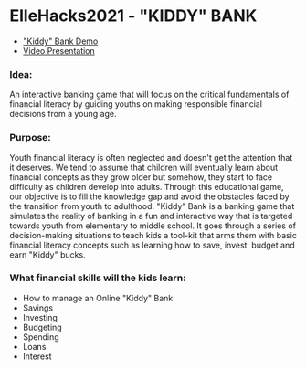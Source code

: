 # ElleHacks2021 - "KIDDY" BANK

<ul>
  <li>
    <a href="https://ckathroju.github.io/KiddyBank_ElleHacks2021/" rel="nofollow">"Kiddy" Bank Demo</a>
  </li>
  <li>
    <a href="https://youtu.be/ugB2CgJJaME" rel="nofollow">Video Presentation</a>
  </li>
</ul>

### Idea:

An interactive banking game that will focus on the critical fundamentals of financial literacy by guiding youths on making responsible financial decisions from a young age.

### Purpose:

Youth financial literacy is often neglected and doesn't get the attention that it deserves. We tend to assume that children will eventually learn about financial concepts as they grow older but somehow, they start to face difficulty as children develop into adults. Through this educational game, our objective is to fill the knowledge gap and avoid the obstacles faced by the transition from youth to adulthood. "Kiddy" Bank is a banking game that simulates the reality of banking in a fun and interactive way that is targeted towards youth from elementary to middle school. It goes through a series of decision-making situations to teach kids a tool-kit that arms them with basic financial literacy concepts such as learning how to save, invest, budget and earn "Kiddy" bucks.

### What financial skills will the kids learn: 

- How to manage an Online "Kiddy" Bank
- Savings
- Investing
- Budgeting
- Spending
- Loans
- Interest
